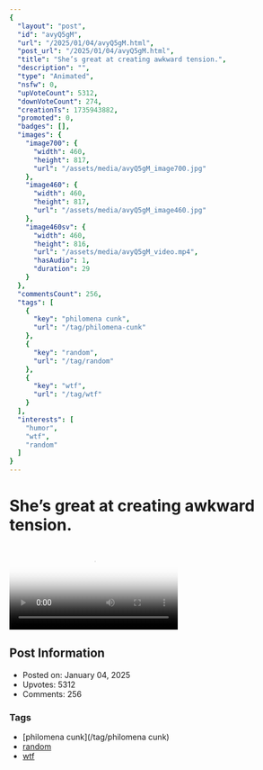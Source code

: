 ```yaml
---
{
  "layout": "post",
  "id": "avyQ5gM",
  "url": "/2025/01/04/avyQ5gM.html",
  "post_url": "/2025/01/04/avyQ5gM.html",
  "title": "She’s great at creating awkward tension.",
  "description": "",
  "type": "Animated",
  "nsfw": 0,
  "upVoteCount": 5312,
  "downVoteCount": 274,
  "creationTs": 1735943882,
  "promoted": 0,
  "badges": [],
  "images": {
    "image700": {
      "width": 460,
      "height": 817,
      "url": "/assets/media/avyQ5gM_image700.jpg"
    },
    "image460": {
      "width": 460,
      "height": 817,
      "url": "/assets/media/avyQ5gM_image460.jpg"
    },
    "image460sv": {
      "width": 460,
      "height": 816,
      "url": "/assets/media/avyQ5gM_video.mp4",
      "hasAudio": 1,
      "duration": 29
    }
  },
  "commentsCount": 256,
  "tags": [
    {
      "key": "philomena cunk",
      "url": "/tag/philomena-cunk"
    },
    {
      "key": "random",
      "url": "/tag/random"
    },
    {
      "key": "wtf",
      "url": "/tag/wtf"
    }
  ],
  "interests": [
    "humor",
    "wtf",
    "random"
  ]
}
---
```


# She’s great at creating awkward tension.

<video controls playsinline loop poster="/assets/media/avyQ5gM_image460.jpg">
  <source src="/assets/media/avyQ5gM_video.mp4" type="video/mp4">
  Your browser does not support the video tag.
</video>

## Post Information

- Posted on: January 04, 2025
- Upvotes: 5312
- Comments: 256

### Tags

- [philomena cunk](/tag/philomena cunk)
- [random](/tag/random)
- [wtf](/tag/wtf)
